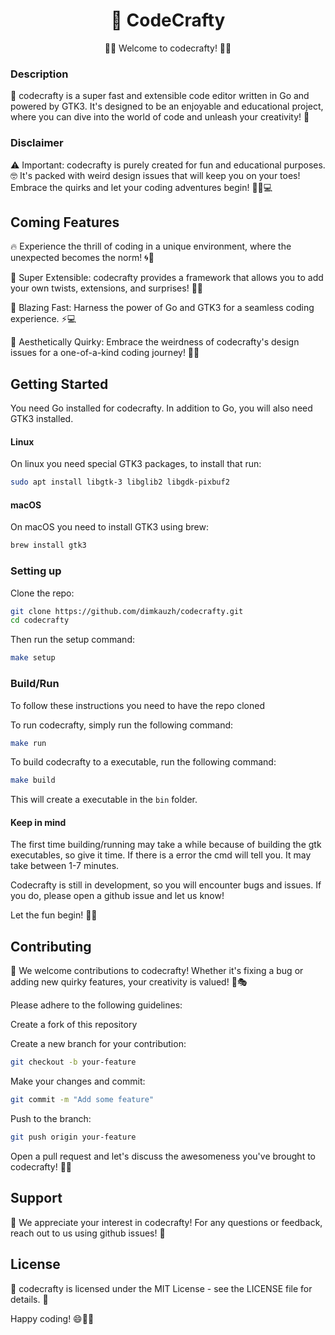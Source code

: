 <h1 align="center">🚀 CodeCrafty</h1>
<p align="center">
🎉📝 Welcome to codecrafty! 🎉📝
</p>


### Description
🚀 codecrafty is a super fast and extensible code editor written in Go and powered by GTK3. It's designed to be an enjoyable and educational project, where you can dive into the world of code and unleash your creativity! 🤩

### Disclaimer
⚠️ Important: codecrafty is purely created for fun and educational purposes. 🤓 It's packed with weird design issues that will keep you on your toes! Embrace the quirks and let your coding adventures begin! 🕵️‍♂️💻

## Coming Features
🔥 Experience the thrill of coding in a unique environment, where the unexpected becomes the norm! 🌀🎢

🧩 Super Extensible: codecrafty provides a framework that allows you to add your own twists, extensions, and surprises! 🧠💡

🚀 Blazing Fast: Harness the power of Go and GTK3 for a seamless coding experience. ⚡️💻

🌈 Aesthetically Quirky: Embrace the weirdness of codecrafty's design issues for a one-of-a-kind coding journey! 🎨😄

## Getting Started
You need Go installed for codecrafty. In addition to Go, you will also need GTK3 installed.

#### Linux
On linux you need special GTK3 packages, to install that run:
```bash
sudo apt install libgtk-3 libglib2 libgdk-pixbuf2
```

#### macOS
On macOS you need to install GTK3 using brew:
```bash
brew install gtk3
```

### Setting up


Clone the repo:
```bash
git clone https://github.com/dimkauzh/codecrafty.git
cd codecrafty
```

Then run the setup command:
```bash
make setup
```

### Build/Run
To follow these instructions you need to have the repo cloned

To run codecrafty, simply run the following command:
```bash
make run
```

To build codecrafty to a executable, run the following command:
```bash
make build
```
This will create a executable in the `bin` folder.

#### Keep in mind
The first time building/running may take a while because of building the gtk executables, so give it time. If there is a error the cmd will tell you. It may take between 1-7 minutes.

Codecrafty is still in development, so you will encounter bugs and issues. If you do, please open a github issue and let us know! 

Let the fun begin! 🎉🚀

## Contributing
🙌 We welcome contributions to codecrafty! Whether it's fixing a bug or adding new quirky features, your creativity is valued! 🤝🎭

Please adhere to the following guidelines:

Create a fork of this repository

Create a new branch for your contribution:

```bash
git checkout -b your-feature
```

Make your changes and commit:

```bash
git commit -m "Add some feature"
```

Push to the branch:

```bash
git push origin your-feature
```

Open a pull request and let's discuss the awesomeness you've brought to codecrafty! 🚀📩

## Support
🤝 We appreciate your interest in codecrafty! For any questions or feedback, reach out to us using github issues! 💌

## License
📜 codecrafty is licensed under the MIT License - see the LICENSE file for details. 📄

Happy coding! 😄🚀🎉

